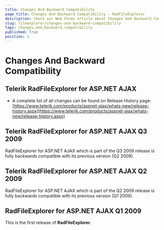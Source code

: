 ```yaml
---
title: Changes And Backward Compatibility
page_title: Changes And Backward Compatibility - RadFileExplorer
description: Check our Web Forms article about Changes And Backward Compatibility.
slug: fileexplorer/changes-and-backward-compatibility
tags: changes,and,backward,compatibility
published: True
position: 1
---
```


# Changes And Backward Compatibility

## Telerik RadFileExplorer for ASP.NET AJAX

* A complete list of all changes can be found on Release History page:[https://www.telerik.com/products/aspnet-ajax/whats-new/release-history.aspx](https://www.telerik.com/products/aspnet-ajax/whats-new/release-history.aspx)

## Telerik RadFileExplorer for ASP.NET AJAX Q3 2009

RadFileExplorer for ASP.NET AJAX which is part of the Q3 2009 release is fully backwards compatible with its previous version (Q2 2009).

## Telerik RadFileExplorer for ASP.NET AJAX Q2 2009

RadFileExplorer for ASP.NET AJAX which is part of the Q2 2009 release is fully backwards compatible with its previous version (Q1 2009).

## RadFileExplorer for ASP.NET AJAX Q1 2009

This is the first release of **RadFileExplorer**.
